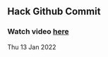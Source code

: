 
 ## Hack Github Commit 
 ### Watch video <a href="https://www.youtube.com">here</a> 
 Thu 13 Jan 2022 
